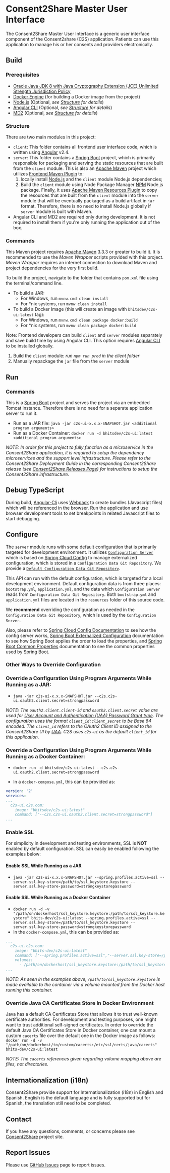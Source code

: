 # Consent2Share Master User Interface

The Consent2Share Master User Interface is a generic user interface component of the Consent2share (C2S) application. Patients can use this application to manage his or her consents and providers electronically.

## Build

### Prerequisites

+ [Oracle Java JDK 8 with Java Cryptography Extension (JCE) Unlimited Strength Jurisdiction Policy](http://www.oracle.com/technetwork/java/javase/downloads/index.html)
+ [Docker Engine](https://docs.docker.com/engine/installation/) (for building a Docker image from the project)
+ [Node.js](https://nodejs.org/en/) (Optional, *see [Structure](#structure) for details*)
+ [Angular CLI](https://github.com/angular/angular-cli) (Optional, *see [Structure](#structure) for details*)
+ [MD2](https://github.com/Promact/md2) (Optional, *see [Structure](#structure) for details*)

### Structure

There are two main modules in this project:

+ `client`: This folder contains all frontend user interface code, which is written using [Angular](https://angular.io/) v2.4.
+ `server`: This folder contains a [Spring Boot](http://projects.spring.io/spring-boot/) project, which is primarily responsible for packaging and serving the static resources that are built from the `client` module. This is also an [Apache Maven](https://maven.apache.org/) project which utilizes [Frontend Maven Plugin](https://github.com/eirslett/frontend-maven-plugin) to: 
    1. locally install [Node.js](https://nodejs.org/en/) and the `client` module Node.js dependencies; 
    2. Build the `client` module using Node Package Manager [NPM](https://www.npmjs.com/) Node.js package. Finally, it uses [Apache Maven Resources Plugin](https://maven.apache.org/plugins/maven-resources-plugin/) to copy the resources that are built from the `client` module into the `server` module that will be eventually packaged as a build artifact in `jar` format. Therefore, there is no need to install Node.js globally if `server` module is built with Maven.
+ Angular CLI and MD2 are required only during development. It is not required to install them if you're only running the application out of the box.
      
### Commands

This Maven project requires [Apache Maven](https://maven.apache.org/) 3.3.3 or greater to build it. It is recommended to use the *Maven Wrapper* scripts provided with this project. *Maven Wrapper* requires an internet connection to download Maven and project dependencies for the very first build.

To build the project, navigate to the folder that contains `pom.xml` file using the terminal/command line.

+ To build a JAR:
    + For Windows, run `mvnw.cmd clean install`
    + For *nix systems, run `mvnw clean install`
+ To build a Docker Image (this will create an image with `bhitsdev/c2s-ui:latest` tag):
    + For Windows, run `mvnw.cmd clean package docker:build`
    + For *nix systems, run `mvnw clean package docker:build`

Note: Frontend developers can build `client` and `server` modules separately and save build time by using Angular CLI. This option requires [Angular CLI](http://gruntjs.com/) to be installed globally.


1. Build the `client` module: *run `npm run prod` in the client folder*
2. Manually repackage the `jar` file from the `server` module 


## Run

### Commands

This is a [Spring Boot](https://projects.spring.io/spring-boot/) project and serves the project via an embedded Tomcat instance. Therefore there is no need for a separate application server to run it.

+ Run as a JAR file: `java -jar c2s-ui-x.x.x-SNAPSHOT.jar <additional program arguments>`
+ Run as a Docker Container: `docker run -d bhitsdev/c2s-ui:latest <additional program arguments>`

*NOTE: In order for this project to fully function as a microservice in the Consent2Share application, it is required to setup the dependency microservices and the support level infrastructure. Please refer to the Consent2Share Deployment Guide in the corresponding Consent2Share release (see [Consent2Share Releases Page](https://github.com/bhits-dev/consent2share/releases)) for instructions to setup the Consent2Share infrastructure.*

## Debug TypeScript


During build, [Angular-Cli](https://github.com/angular/angular-cli) uses [Webpack](https://webpack.github.io/) to create bundles (Javascript files) which will be referenced in the browser.
Run the application and use browser development tools to set breakpoints in related Javascript files to start debugging.
 
## Configure

The `server` module runs with some default configuration that is primarily targeted for development environment. It utilizes [`Configuration Server`](https://github.com/bhits-dev/config-server) which is based on [Spring Cloud Config](https://github.com/spring-cloud/spring-cloud-config) to manage externalized configuration, which is stored in a `Configuration Data Git Repository`. We provide a [`Default Configuration Data Git Repository`]( https://github.com/bhits-dev/c2s-config-data).

This API can run with the default configuration, which is targeted for a local development environment. Default configuration data is from three places: `bootstrap.yml`, `application.yml`, and the data which `Configuration Server` reads from `Configuration Data Git Repository`. Both `bootstrap.yml` and `application.yml` files are located in the `resources` folder of this source code.

We **recommend** overriding the configuration as needed in the `Configuration Data Git Repository`, which is used by the `Configuration Server`.

Also, please refer to [Spring Cloud Config Documentation](https://cloud.spring.io/spring-cloud-config/spring-cloud-config.html) to see how the config server works, [Spring Boot Externalized Configuration](http://docs.spring.io/spring-boot/docs/current/reference/html/boot-features-external-config.html) documentation to see how Spring Boot applies the order to load the properties, and [Spring Boot Common Properties](http://docs.spring.io/spring-boot/docs/current/reference/html/common-application-properties.html) documentation to see the common properties used by Spring Boot.

### Other Ways to Override Configuration

### Override a Configuration Using Program Arguments While Running as a JAR:

+ `java -jar c2s-ui-x.x.x-SNAPSHOT.jar --c2s.c2s-ui.oauth2.client.secret=strongpassword`

*NOTE: The `oauth2.client.client-id` and `oauth2.client.secret` value are used for [User Account and Authentication (UAA) Password Grant type](http://docs.cloudfoundry.org/api/uaa/#password-grant). The configuration uses the format `client_id:client_secret` to be Base 64 encoded. The `client_id` refers to the OAuth2 Client ID assigned to the Consent2Share UI by [UAA](https://docs.cloudfoundry.org/concepts/architecture/uaa.html). C2S uses `c2s-ui` as the default `client_id` for this application.*

### Override a Configuration Using Program Arguments While Running as a Docker Container:

+ `docker run -d bhitsdev/c2s-ui:latest --c2s.c2s-ui.oauth2.client.secret=strongpassword`

+ In a `docker-compose.yml`, this can be provided as:
```yml
version: '2'
services:
...
  c2s-ui.c2s.com:
    image: "bhitsdev/c2s-ui:latest"
    command: ["--c2s.c2s-ui.oauth2.client.secret=strongpassword"]
...
```

### Enable SSL

For simplicity in development and testing environments, SSL is **NOT** enabled by default configuration. SSL can easily be enabled following the examples below:

#### Enable SSL While Running as a JAR

+ `java -jar c2s-ui-x.x.x-SNAPSHOT.jar --spring.profiles.active=ssl --server.ssl.key-store=/path/to/ssl_keystore.keystore --server.ssl.key-store-password=strongkeystorepassword`

#### Enable SSL While Running as a Docker Container

+ `docker run -d -v "/path/on/dockerhost/ssl_keystore.keystore:/path/to/ssl_keystore.keystore" bhits-dev/c2s-ui:latest --spring.profiles.active=ssl --server.ssl.key-store=/path/to/ssl_keystore.keystore --server.ssl.key-store-password=strongkeystorepassword`
+ In the `docker-compose.yml`, this can be provided as:
```yml
...
  c2s-ui.c2s.com:
    image: "bhits-dev/c2s-ui:latest"
    command: ["--spring.profiles.active=ssl","--server.ssl.key-store=/path/to/ssl_keystore.keystore", "--server.ssl.key-store-password=strongkeystorepassword"]
    volumes:
      - /path/on/dockerhost/ssl_keystore.keystore:/path/to/ssl_keystore.keystore
...
```

*NOTE: As seen in the examples above, `/path/to/ssl_keystore.keystore` is made available to the container via a volume mounted from the Docker host running this container.*

### Override Java CA Certificates Store In Docker Environment

Java has a default CA Certificates Store that allows it to trust well-known certificate authorities. For development and testing purposes, one might want to trust additional self-signed certificates. In order to override the default Java CA Certificates Store in Docker container, one can mount a custom `cacerts` file over the default one in the Docker image as follows: `docker run -d -v "/path/on/dockerhost/to/custom/cacerts:/etc/ssl/certs/java/cacerts" bhits-dev/c2s-ui:latest`

*NOTE: The `cacerts` references given regarding volume mapping above are files, not directories.*

[//]: # (## API Documentation)

[//]: # (## Notes)

[//]: # (## Contribute)


## Internationalization (i18n)

Consent2Share provide support for Internationalization (i18n) in English and Spanish. English is the default language and is fully supported but 
for Spanish, the translation still need to be completed.

## Contact
If you have any questions, comments, or concerns please see [Consent2Share](https://bhits-dev.github.io/consent2share/) project site.

## Report Issues
Please use [GitHub Issues](https://github.com/bhits-dev/c2s-ui/issues) page to report issues.

[//]: # (License)
